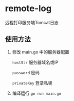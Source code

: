 # remote-log

远程打印服务端Tomcat日志

## 使用方法

1. 修改 main.go 中的服务器配置

    `hostStr` 服务器域名或IP

    `password` 密码

    `privateKey` 登录私钥

2. 编译运行 `go run main.go`